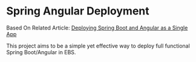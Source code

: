 # Spring Angular Deployment

Based On Related Article: [Deploying Spring Boot and Angular as a Single App](https://lorenzomiscoli.com/deploying-spring-boot-and-angular-as-a-single-app)

This project aims to be a simple yet effective way to deploy full functional Spring Boot/Angular in EBS.